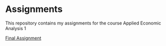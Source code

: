 # Assignments

This repository contains my assignments for the course Applied Economic Analysis 1

[Final Assignment](https://github.com/MattiaMalerba/Assignments/blob/master/ImmigrationPerception.ipynb)
